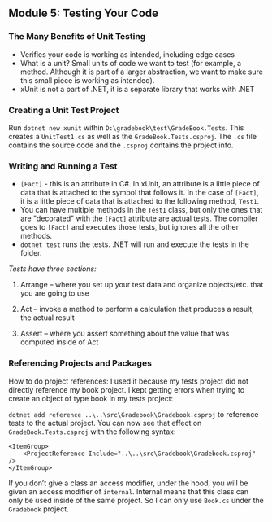 ## Module 5: Testing Your Code

### The Many Benefits of Unit Testing
* Verifies your code is working as intended, including edge cases
* What is a unit? Small units of code we want to test (for example, a method. Although it is part of a larger abstraction, we want to make sure this small piece is working as intended).
* xUnit is not a part of .NET, it is a separate library that works with .NET

### Creating a Unit Test Project
Run `dotnet new xunit` within `D:\gradebook\test\GradeBook.Tests`. This creates a `UnitTest1.cs` as well as the `GradeBook.Tests.csproj`. The `.cs` file contains the source code and the `.csproj` contains the project info.

### Writing and Running a Test
* `[Fact]` - this is an attribute in C#. In xUnit, an attribute is a little piece of data that is attached to the symbol that follows it. In the case of `[Fact]`, it is a little piece of data that is attached to the following method, `Test1`. 
* You can have multiple methods in the `Test1` class, but only the ones that are "decorated" with the `[Fact]` attribute are actual tests.  The compiler goes to `[Fact]` and executes those tests, but ignores all the other methods.
* `dotnet test` runs the tests. .NET will run and execute the tests in the folder. 

*Tests have three sections:*

1. Arrange – where you set up your test data and organize objects/etc. that you are going to use 

2. Act – invoke a method to perform a calculation that produces a result, the actual result

3. Assert – where you assert something about the value that was computed inside of Act

### Referencing Projects and Packages
How to do project references: I used it because my tests project did not directly reference my book project. I kept getting errors when trying to create an object of type book in my tests project:

`dotnet add reference ..\..\src\Gradebook\Gradebook.csproj` to reference tests to the actual project. You can now see that effect on `GradeBook.Tests.csproj` with the following syntax:
```
<ItemGroup>
    <ProjectReference Include="..\..\src\Gradebook\Gradebook.csproj" />
</ItemGroup> 
```
If you don’t give a class an access modifier, under the hood, you will be given an access modifier of `internal`. Internal means that this class can only be used inside of the same project. So I can only use `Book.cs` under the `Gradebook` project.